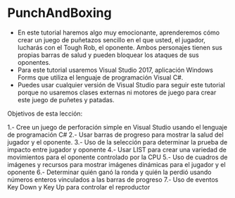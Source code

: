 # PunchAndBoxing

- En este tutorial haremos algo muy emocionante, aprenderemos cómo crear un juego de puñetazos sencillo en el que usted, el jugador, lucharás con el Tough Rob, el oponente. Ambos personajes tienen sus propias barras de salud y pueden bloquear los ataques de sus oponentes.
- Para este tutorial usaremos Visual Studio 2017, aplicación Windows Forms que utiliza el lenguaje de programación Visual C#.
- Puedes usar cualquier versión de Visual Studio para seguir este tutorial porque no usaremos clases externas ni motores de juego para crear este juego de puñetes y patadas.

Objetivos de esta lección:

1.- Cree un juego de perforación simple en Visual Studio usando el lenguaje de programación C#
2.- Usar barras de progreso para mostrar la salud del jugador y el oponente.
3.- Uso de la selección para determinar la prueba de impacto entre jugador y oponente
4.- Usar LIST para crear una variedad de movimientos para el oponente controlado por la CPU
5.- Uso de cuadros de imágenes y recursos para mostrar imágenes dinámicas para el jugador y el oponente
6.- Determinar quién ganó la ronda y quién la perdió usando números enteros vinculados a las barras de progreso
7.- Uso de eventos Key Down y Key Up para controlar el reproductor
